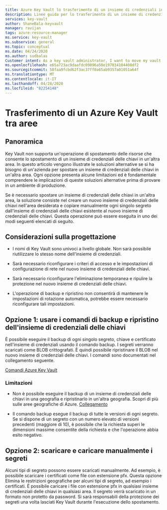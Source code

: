 ```yaml
---
title: Azure Key Vault lo trasferimento di un insieme di credenziali in un'area diversa | Microsoft Docs
description: Linee guida per lo trasferimento di un insieme di credenziali delle chiavi in un'area diversa.
services: key-vault
author: ShaneBala-keyvault
manager: ravijan
tags: azure-resource-manager
ms.service: key-vault
ms.subservice: general
ms.topic: conceptual
ms.date: 04/24/2020
ms.author: sudbalas
Customer intent: As a key vault administrator, I want to move my vault to another region.
ms.openlocfilehash: e65a723ac9daafdc09896a50e197034104408df2
ms.sourcegitcommit: 58faa9fcbd62f3ac37ff0a65ab9357a01051a64f
ms.translationtype: MT
ms.contentlocale: it-IT
ms.lasthandoff: 04/28/2020
ms.locfileid: "82254148"
---
```

# <a name="moving-an-azure-key-vault-across-regions"></a>Trasferimento di un Azure Key Vault tra aree

## <a name="overview"></a>Panoramica

Key Vault non supporta un'operazione di spostamento delle risorse che consente lo spostamento di un insieme di credenziali delle chiavi in un'altra area. In questo articolo vengono illustrate le soluzioni alternative se si ha bisogno di un'azienda per spostare un insieme di credenziali delle chiavi in un'altra area. Ogni opzione presenta alcune limitazioni ed è fondamentale comprendere le implicazioni di queste soluzioni alternative prima di provare in un ambiente di produzione.

Se è necessario spostare un insieme di credenziali delle chiavi in un'altra area, la soluzione consiste nel creare un nuovo insieme di credenziali delle chiavi nell'area desiderata e copiare manualmente ogni singolo segreto dall'insieme di credenziali delle chiavi esistente al nuovo insieme di credenziali delle chiavi. Questa operazione può essere eseguita in uno dei modi seguenti elencati di seguito.

## <a name="design-considerations"></a>Considerazioni sulla progettazione

* I nomi di Key Vault sono univoci a livello globale. Non sarà possibile riutilizzare lo stesso nome dell'insieme di credenziali.

* Sarà necessario riconfigurare i criteri di accesso e le impostazioni di configurazione di rete nel nuovo insieme di credenziali delle chiavi.

* Sarà necessario riconfigurare l'eliminazione temporanea e ripulire la protezione nel nuovo insieme di credenziali delle chiavi.

* L'operazione di backup e ripristino non consentirà di mantenere le impostazioni di rotazione automatica, potrebbe essere necessario riconfigurare tali impostazioni.

## <a name="option-1---use-the-key-vault-backup-and-restore-commands"></a>Opzione 1: usare i comandi di backup e ripristino dell'insieme di credenziali delle chiavi

È possibile eseguire il backup di ogni singolo segreto, chiave e certificato nell'insieme di credenziali usando il comando backup. I segreti verranno scaricati come BLOB crittografati. È quindi possibile ripristinare il BLOB nel nuovo insieme di credenziali delle chiavi. I comandi sono documentati nel collegamento seguente.

[Comandi Azure Key Vault](https://docs.microsoft.com/powershell/module/azurerm.keyvault/?view=azurermps-6.13.0#key_vault)

### <a name="limitations"></a>Limitazioni

* Non è possibile eseguire il backup di un insieme di credenziali delle chiavi in una geografia e ripristinarlo in un'altra geografia. Scopri di più sulle aree geografiche di Azure. [Collegamento](https://azure.microsoft.com/global-infrastructure/geographies/)

* Il comando backup esegue il backup di tutte le versioni di ogni segreto. Se si dispone di un segreto con un numero elevato di versioni precedenti (maggiore di 10), è possibile che la richiesta superi le dimensioni massime consentite della richiesta e che l'operazione abbia esito negativo.

## <a name="option-2---manually-download-and-upload-secrets"></a>Opzione 2: scaricare e caricare manualmente i segreti

Alcuni tipi di segreto possono essere scaricati manualmente. Ad esempio, è possibile scaricare i certificati come file con estensione pfx. Questa opzione Elimina le restrizioni geografiche per alcuni tipi di segreto, ad esempio i certificati. È possibile caricare i file con estensione pfx in qualsiasi insieme di credenziali delle chiavi in qualsiasi area. Il segreto verrà scaricato in un formato non protetto da password. Si sarà responsabili della protezione dei segreti una volta lasciati Key Vault durante l'esecuzione dello spostamento.

